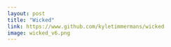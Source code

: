 ```yaml
---
layout: post
title: "Wicked"
link: https://www.github.com/kyletimmermans/wicked
image: wicked_v6.png
---
```

